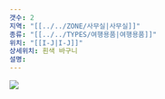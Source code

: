 ```yaml
---
갯수: 2
지역: "[[../../ZONE/사무실|사무실]]"
종류: "[[../../TYPES/여행용품|여행용품]]"
위치: "[[I-J|I-J]]"
상세위치: 흰색 바구니
설명: 
---
```

![](http://192.168.50.22/images/240608_IMG_0246.jpg)
